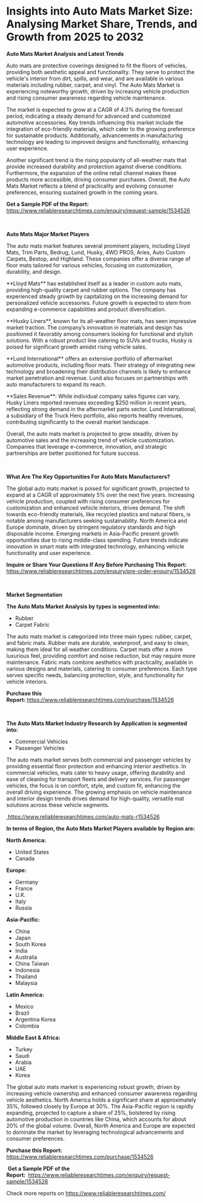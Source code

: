 <p><h1>Insights into Auto Mats Market Size: Analysing Market Share, Trends, and Growth from 2025 to 2032</h1></p><p><strong>Auto Mats Market Analysis and Latest Trends</strong></p>
<p><p>Auto mats are protective coverings designed to fit the floors of vehicles, providing both aesthetic appeal and functionality. They serve to protect the vehicle's interior from dirt, spills, and wear, and are available in various materials including rubber, carpet, and vinyl. The Auto Mats Market is experiencing noteworthy growth, driven by increasing vehicle production and rising consumer awareness regarding vehicle maintenance. </p><p>The market is expected to grow at a CAGR of 4.3% during the forecast period, indicating a steady demand for advanced and customized automotive accessories. Key trends influencing this market include the integration of eco-friendly materials, which cater to the growing preference for sustainable products. Additionally, advancements in manufacturing technology are leading to improved designs and functionality, enhancing user experience.</p><p>Another significant trend is the rising popularity of all-weather mats that provide increased durability and protection against diverse conditions. Furthermore, the expansion of the online retail channel makes these products more accessible, driving consumer purchases. Overall, the Auto Mats Market reflects a blend of practicality and evolving consumer preferences, ensuring sustained growth in the coming years.</p></p>
<p><strong>Get a Sample PDF of the Report:&nbsp;</strong> <a href="https://www.reliableresearchtimes.com/enquiry/request-sample/1534526?utm_campaign=2177&utm_medium=2&utm_source=Github&utm_content=ia&utm_term=06022025&utm_id=auto-mats">https://www.reliableresearchtimes.com/enquiry/request-sample/1534526</a></p>
<p>&nbsp;</p>
<p><strong>Auto Mats Major Market Players</strong></p>
<p><p>The auto mats market features several prominent players, including Lloyd Mats, Trim Parts, Bedrug, Lund, Husky, 4WD PROS, Aries, Auto Custom Carpets, Bestop, and Highland. These companies offer a diverse range of floor mats tailored for various vehicles, focusing on customization, durability, and design.</p><p>**Lloyd Mats** has established itself as a leader in custom auto mats, providing high-quality carpet and rubber options. The company has experienced steady growth by capitalizing on the increasing demand for personalized vehicle accessories. Future growth is expected to stem from expanding e-commerce capabilities and product diversification.</p><p>**Husky Liners**, known for its all-weather floor mats, has seen impressive market traction. The company’s innovation in materials and design has positioned it favorably among consumers looking for functional and stylish solutions. With a robust product line catering to SUVs and trucks, Husky is poised for significant growth amidst rising vehicle sales.</p><p>**Lund International** offers an extensive portfolio of aftermarket automotive products, including floor mats. Their strategy of integrating new technology and broadening their distribution channels is likely to enhance market penetration and revenue. Lund also focuses on partnerships with auto manufacturers to expand its reach.</p><p>**Sales Revenue**: While individual company sales figures can vary, Husky Liners reported revenues exceeding $250 million in recent years, reflecting strong demand in the aftermarket parts sector. Lund International, a subsidiary of the Truck Hero portfolio, also reports healthy revenues, contributing significantly to the overall market landscape.</p><p>Overall, the auto mats market is projected to grow steadily, driven by automotive sales and the increasing trend of vehicle customization. Companies that leverage e-commerce, innovation, and strategic partnerships are better positioned for future success.</p></p>
<p>&nbsp;</p>
<p><strong>What Are The Key Opportunities For Auto Mats Manufacturers?</strong></p>
<p><p>The global auto mats market is poised for significant growth, projected to expand at a CAGR of approximately 5% over the next five years. Increasing vehicle production, coupled with rising consumer preferences for customization and enhanced vehicle interiors, drives demand. The shift towards eco-friendly materials, like recycled plastics and natural fibers, is notable among manufacturers seeking sustainability. North America and Europe dominate, driven by stringent regulatory standards and high disposable income. Emerging markets in Asia-Pacific present growth opportunities due to rising middle-class spending. Future trends indicate innovation in smart mats with integrated technology, enhancing vehicle functionality and user experience.</p></p>
<p><strong>Inquire or Share Your Questions If Any Before Purchasing This Report:</strong> <a href="https://www.reliableresearchtimes.com/enquiry/pre-order-enquiry/1534526?utm_campaign=2177&utm_medium=2&utm_source=Github&utm_content=ia&utm_term=06022025&utm_id=auto-mats">https://www.reliableresearchtimes.com/enquiry/pre-order-enquiry/1534526</a></p>
<p>&nbsp;</p>
<p><strong>Market Segmentation</strong></p>
<p><strong>The Auto Mats Market Analysis by types is segmented into:</strong></p>
<p><ul><li>Rubber</li><li>Carpet Fabric</li></ul></p>
<p><p>The auto mats market is categorized into three main types: rubber, carpet, and fabric mats. Rubber mats are durable, waterproof, and easy to clean, making them ideal for all weather conditions. Carpet mats offer a more luxurious feel, providing comfort and noise reduction, but may require more maintenance. Fabric mats combine aesthetics with practicality, available in various designs and materials, catering to consumer preferences. Each type serves specific needs, balancing protection, style, and functionality for vehicle interiors.</p></p>
<p><strong>Purchase this Report:&nbsp;</strong><a href="https://www.reliableresearchtimes.com/purchase/1534526?utm_campaign=2177&utm_medium=2&utm_source=Github&utm_content=ia&utm_term=06022025&utm_id=auto-mats">https://www.reliableresearchtimes.com/purchase/1534526</a></p>
<p>&nbsp;</p>
<p><strong>The Auto Mats Market Industry Research by Application is segmented into:</strong></p>
<p><ul><li>Commercial Vehicles</li><li>Passenger Vehicles</li></ul></p>
<p><p>The auto mats market serves both commercial and passenger vehicles by providing essential floor protection and enhancing interior aesthetics. In commercial vehicles, mats cater to heavy usage, offering durability and ease of cleaning for transport fleets and delivery services. For passenger vehicles, the focus is on comfort, style, and custom fit, enhancing the overall driving experience. The growing emphasis on vehicle maintenance and interior design trends drives demand for high-quality, versatile mat solutions across these vehicle segments.</p></p>
<p><a href="https://www.reliableresearchtimes.com/auto-mats-r1534526?utm_campaign=2177&utm_medium=2&utm_source=Github&utm_content=ia&utm_term=06022025&utm_id=auto-mats">&nbsp;https://www.reliableresearchtimes.com/auto-mats-r1534526</a></p>
<p><strong>In terms of Region, the Auto Mats Market Players available by Region are:</strong></p>
<p>
    <p> <strong> North America: </strong>
        <ul>
            <li>United States</li>
            <li>Canada</li>
        </ul>
        </p> 
    <p> <strong> Europe: </strong>
        <ul>
            <li>Germany</li>
            <li>France</li>
            <li>U.K.</li>
            <li>Italy</li>
            <li>Russia</li>
        </ul>
        </p> 
    <p> <strong> Asia-Pacific: </strong>
        <ul>
            <li>China</li>
            <li>Japan</li>
            <li>South Korea</li>
            <li>India</li>
            <li>Australia</li>
            <li>China Taiwan</li>
            <li>Indonesia</li>
            <li>Thailand</li>
            <li>Malaysia</li>
        </ul>
        </p> 
    <p> <strong> Latin America: </strong>
        <ul>
            <li>Mexico</li>
            <li>Brazil</li>
            <li>Argentina Korea</li>
            <li>Colombia</li>
        </ul>
        </p> 
    <p> <strong> Middle East & Africa: </strong>
        <ul>
            <li>Turkey</li>
            <li>Saudi</li>
            <li>Arabia</li>
            <li>UAE</li>
            <li>Korea</li>
        </ul>
    </p>
    </p>
<p><p>The global auto mats market is experiencing robust growth, driven by increasing vehicle ownership and enhanced consumer awareness regarding vehicle aesthetics. North America holds a significant share at approximately 35%, followed closely by Europe at 30%. The Asia-Pacific region is rapidly expanding, projected to capture a share of 25%, bolstered by rising automotive production in countries like China, which accounts for about 20% of the global volume. Overall, North America and Europe are expected to dominate the market by leveraging technological advancements and consumer preferences.</p></p>
<p><strong>Purchase this Report: </strong><a href="https://www.reliableresearchtimes.com/purchase/1534526?utm_campaign=2177&utm_medium=2&utm_source=Github&utm_content=ia&utm_term=06022025&utm_id=auto-mats">https://www.reliableresearchtimes.com/purchase/1534526</a></p>
<p>&nbsp;<strong>Get a Sample PDF of the Report:&nbsp;&nbsp;</strong><a href="https://www.reliableresearchtimes.com/enquiry/request-sample/1534526?utm_campaign=2177&utm_medium=2&utm_source=Github&utm_content=ia&utm_term=06022025&utm_id=auto-mats">https://www.reliableresearchtimes.com/enquiry/request-sample/1534526</a></p>
<p><strong></strong></p>
<p>Check more reports on <a href="https://www.reliableresearchtimes.com/?utm_campaign=2177&utm_medium=2&utm_source=Github&utm_content=ia&utm_term=06022025&utm_id=auto-mats">https://www.reliableresearchtimes.com/</a></p>